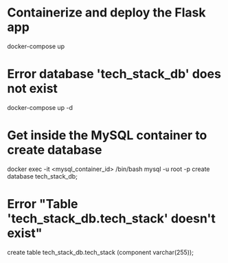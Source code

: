 # Containerize and deploy the Flask app
docker-compose up

# Error database 'tech_stack_db' does not exist
docker-compose up -d
# Get inside the MySQL container to create database
docker exec -it <mysql_container_id> /bin/bash
mysql -u root -p
create database tech_stack_db;

# Error "Table 'tech_stack_db.tech_stack' doesn't exist"
create table tech_stack_db.tech_stack (component varchar(255));